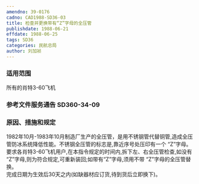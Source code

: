 ```yaml
---
amendno: 39-0176  
cadno: CAD1988-SD36-03  
title: 检查并更换带有“Z”字母的全压管  
publishdate: 1988-06-21  
effdate: 1988-06-25  
tags: SD36  
categories: 民航总局  
author: 刘加祯  
---
```

  
### 适用范围  
所有的肖特3-60飞机  
  
<!--more-->  
### 参考文件服务通告 SD360-34-09  
  
### 原因、措施和规定  
1982年10月-1983年10月制造厂生产的全压管，是用不锈钢管代替铜管,造成全压管防冰系统降低性能。不锈钢全压管的标志是,靠近序号处压印有一个 “Z”字母。要求各肖特3-60飞机用户,在本指令规定的时间内,拆下左、右全压管检查,如没有 “Z”字母,则为符合规定,可重新装回;如带有“Z”字母,须用不带 “Z”字母的全压管替换。  
    完成日期为生效后30天之内(如缺器材应订货,待到货后立即换下)。  
